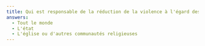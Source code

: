 ```yaml
---
title: Qui est responsable de la réduction de la violence à l'égard des femmes?
answers:
  - Tout le monde
  - L'état
  - L'église ou d'autres communautés religieuses
---
```

